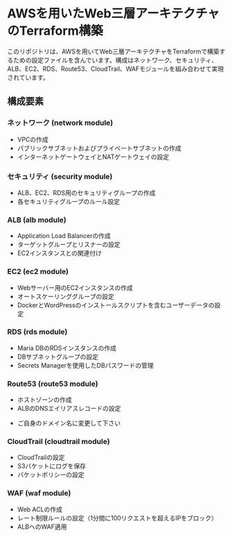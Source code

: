 # AWSを用いたWeb三層アーキテクチャのTerraform構築

このリポジトリは、AWSを用いてWeb三層アーキテクチャをTerraformで構築するための設定ファイルを含んでいます。構成はネットワーク、セキュリティ、ALB、EC2、RDS、Route53、CloudTrail、WAFモジュールを組み合わせて実現されています。

## 構成要素

### ネットワーク (network module)
- VPCの作成
- パブリックサブネットおよびプライベートサブネットの作成
- インターネットゲートウェイとNATゲートウェイの設定

### セキュリティ (security module)
- ALB、EC2、RDS用のセキュリティグループの作成
- 各セキュリティグループのルール設定

### ALB (alb module)
- Application Load Balancerの作成
- ターゲットグループとリスナーの設定
- EC2インスタンスとの関連付け

### EC2 (ec2 module)
- Webサーバー用のEC2インスタンスの作成
- オートスケーリンググループの設定
- DockerとWordPressのインストールスクリプトを含むユーザーデータの設定

### RDS (rds module)
- Maria DBのRDSインスタンスの作成
- DBサブネットグループの設定
- Secrets Managerを使用したDBパスワードの管理

### Route53 (route53 module)
- ホストゾーンの作成
- ALBのDNSエイリアスレコードの設定
* ご自身のドメイン名に変更して下さい

### CloudTrail (cloudtrail module)
- CloudTrailの設定
- S3バケットにログを保存
- バケットポリシーの設定

### WAF (waf module)
- Web ACLの作成
- レート制限ルールの設定（1分間に100リクエストを超えるIPをブロック）
- ALBへのWAF適用